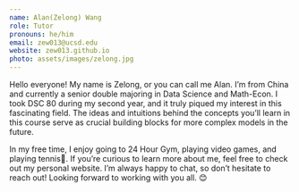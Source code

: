 ```yaml
---
name: Alan(Zelong) Wang
role: Tutor
pronouns: he/him
email: zew013@ucsd.edu
website: zew013.github.io 
photo: assets/images/zelong.jpg
---
```

Hello everyone! My name is Zelong, or you can call me Alan. I’m from China and currently a senior double majoring in Data Science and Math-Econ. I took DSC 80 during my second year, and it truly piqued my interest in this fascinating field. The ideas and intuitions behind the concepts you’ll learn in this course serve as crucial building blocks for more complex models in the future.

In my free time, I enjoy going to 24 Hour Gym, playing video games, and playing tennis🎾. If you’re curious to learn more about me, feel free to check out my personal website. I’m always happy to chat, so don’t hesitate to reach out! Looking forward to working with you all. 😊
